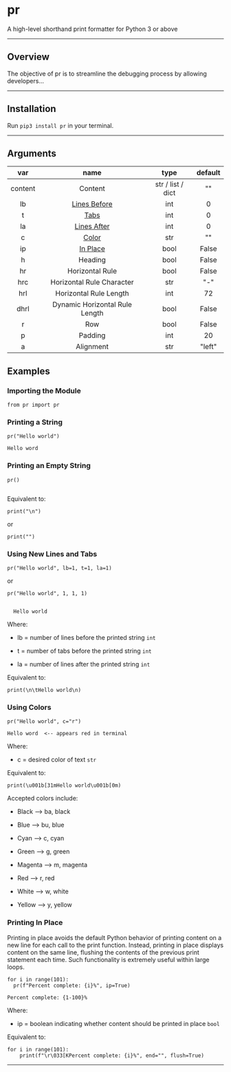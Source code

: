 # pr

A high-level shorthand print formatter for Python 3 or above

---

## Overview

The objective of pr is to streamline the debugging process by allowing developers...

---

## Installation

Run `pip3 install pr` in your terminal.

---

## Arguments

|   var   |                   name                    |       type        | default |
| :-----: | :---------------------------------------: | :---------------: | :-----: |
| content |                  Content                  | str / list / dict |   ""    |
|   lb    | [Lines Before](#using-new-lines-and-tabs) |        int        |    0    |
|    t    |     [Tabs](#using-new-lines-and-tabs)     |        int        |    0    |
|   la    | [Lines After](#using-new-lines-and-tabs)  |        int        |    0    |
|    c    |          [Color](#using-colors)           |        str        |   ""    |
|   ip    |      [In Place](#printing-in-place)       |       bool        |  False  |
|    h    |                  Heading                  |       bool        |  False  |
|   hr    |              Horizontal Rule              |       bool        |  False  |
|   hrc   |         Horizontal Rule Character         |        str        |   "-"   |
|   hrl   |          Horizontal Rule Length           |        int        |   72    |
|  dhrl   |      Dynamic Horizontal Rule Length       |       bool        |  False  |
|    r    |                    Row                    |       bool        |  False  |
|    p    |                  Padding                  |        int        |   20    |
|    a    |                 Alignment                 |        str        | "left"  |

## Examples

### Importing the Module

```
from pr import pr
```

### Printing a String

```
pr("Hello world")

```

```
Hello word
```

### Printing an Empty String

```
pr()

```

```

```

Equivalent to:

```
print("\n")
```

or

```
print("")
```

### Using New Lines and Tabs

```
pr("Hello world", lb=1, t=1, la=1)
```

or

```
pr("Hello world", 1, 1, 1)
```

```

  Hello world

```

Where:

- lb = number of lines before the printed string `int`

- t = number of tabs before the printed string `int`

- la = number of lines after the printed string `int`

Equivalent to:

```
print(\n\tHello world\n)
```

### Using Colors

```
pr("Hello world", c="r")
```

```
Hello word  <-- appears red in terminal
```

Where:

- c = desired color of text `str`

Equivalent to:

```
print(\u001b[31mHello world\u001b[0m)
```

Accepted colors include:

- Black --> ba, black

- Blue --> bu, blue

- Cyan --> c, cyan

- Green --> g, green

- Magenta --> m, magenta

- Red --> r, red

- White --> w, white

- Yellow --> y, yellow

### Printing In Place

Printing in place avoids the default Python behavior of printing content on a new line for each call to the print function. Instead, printing in place displays content on the same line, flushing the contents of the previous print statement each time. Such functionality is extremely useful within large loops.

```
for i in range(101):
  pr(f"Percent complete: {i}%", ip=True)
```

```
Percent complete: {1-100}%
```

Where:

- ip = boolean indicating whether content should be printed in place `bool`

Equivalent to:

```
for i in range(101):
    print(f"\r\033[KPercent complete: {i}%", end="", flush=True)
```

---
